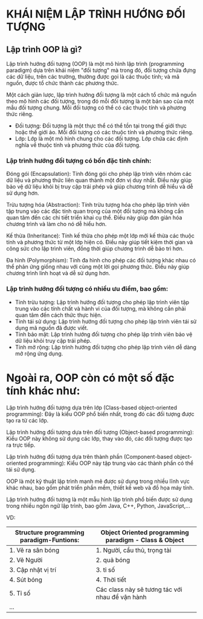 # KHÁI NIỆM LẬP TRÌNH HƯỚNG ĐỐI TƯỢNG 


## Lập trình OOP là gì?
Lập trình hướng đối tượng (OOP) là một mô hình lập trình (programming paradigm) dựa trên khái niệm "đối tượng" mà trong đó, đối tượng chứa đựng các dữ liệu, trên các trường, thường được gọi là các thuộc tính; và mã nguồn, được tổ chức thành các phương thức. 

Một cách giản lược, lập trình hướng đối tượng là một cách tổ chức mã nguồn theo mô hình các đối tượng, trong đó mỗi đối tượng là một bản sao của một mẫu đối tượng chung. Mỗi đối tượng có thể có các thuộc tính và phương thức riêng.

- Đối tượng: Đối tượng là một thực thể có thể tồn tại trong thế giới thực hoặc thế giới ảo. Mỗi đối tượng có các thuộc tính và phương thức riêng.
- Lớp: Lớp là một mô hình chung cho các đối tượng. Lớp chứa các định nghĩa về thuộc tính và phương thức của đối tượng.

### Lập trình hướng đối tượng có bốn đặc tính chính:

Đóng gói (Encapsulation): Tính đóng gói cho phép lập trình viên nhóm các dữ liệu và phương thức liên quan thành một đơn vị duy nhất. Điều này giúp bảo vệ dữ liệu khỏi bị truy cập trái phép và giúp chương trình dễ hiểu và dễ sử dụng hơn.

Trừu tượng hóa (Abstraction): Tính trừu tượng hóa cho phép lập trình viên tập trung vào các đặc tính quan trọng của một đối tượng mà không cần quan tâm đến các chi tiết triển khai cụ thể. Điều này giúp đơn giản hóa chương trình và làm cho nó dễ hiểu hơn.

Kế thừa (Inheritance): Tính kế thừa cho phép một lớp mới kế thừa các thuộc tính và phương thức từ một lớp hiện có. Điều này giúp tiết kiệm thời gian và công sức cho lập trình viên, đồng thời giúp chương trình dễ bảo trì hơn.

Đa hình (Polymorphism): Tính đa hình cho phép các đối tượng khác nhau có thể phản ứng giống nhau với cùng một lời gọi phương thức. Điều này giúp chương trình linh hoạt và dễ sử dụng hơn.

### Lập trình hướng đối tượng có nhiều ưu điểm, bao gồm:

- Tính trừu tượng: Lập trình hướng đối tượng cho phép lập trình viên tập trung vào các tính chất và hành vi của đối tượng, mà không cần phải quan tâm đến cách thức thực hiện.
- Tính tái sử dụng: Lập trình hướng đối tượng cho phép lập trình viên tái sử dụng mã nguồn đã được viết.
- Tính bảo mật: Lập trình hướng đối tượng cho phép lập trình viên bảo vệ dữ liệu khỏi truy cập trái phép.
- Tính mở rộng: Lập trình hướng đối tượng cho phép lập trình viên dễ dàng mở rộng ứng dụng.


# Ngoài ra, OOP còn có một số đặc tính khác như:

Lập trình hướng đối tượng dựa trên lớp (Class-based object-oriented programming): Đây là kiểu OOP phổ biến nhất, trong đó các đối tượng được tạo ra từ các lớp.

Lập trình hướng đối tượng dựa trên đối tượng (Object-based programming): Kiểu OOP này không sử dụng các lớp, thay vào đó, các đối tượng được tạo ra trực tiếp.

Lập trình hướng đối tượng dựa trên thành phần (Component-based object-oriented programming): Kiểu OOP này tập trung vào các thành phần có thể tái sử dụng.

OOP là một kỹ thuật lập trình mạnh mẽ được sử dụng trong nhiều lĩnh vực khác nhau, bao gồm phát triển phần mềm, thiết kế web và đồ họa máy tính.


Lập trình hướng đối tượng là một mẫu hình lập trình phổ biến được sử dụng trong nhiều ngôn ngữ lập trình, bao gồm Java, C++, Python, JavaScript,...

VD: 

| Structure programming paradigm-Funtions:| Object Oriented programming paradigm - Class & Object|
|---|---|
| 1. Vẽ ra sân bóng               |   1. Người, cầu thủ, trọng tài  |
| 2. Vẽ Người                     |   2. quả bóng |
| 3. Cập nhật vị trí              |   3. tỉ số | 
| 4. Sút bóng                     |   4. Thời tiết | 
| 5. Tỉ số                        |   Các class này sẽ tương tác với nhau để vận hành |
| ...                             |  |